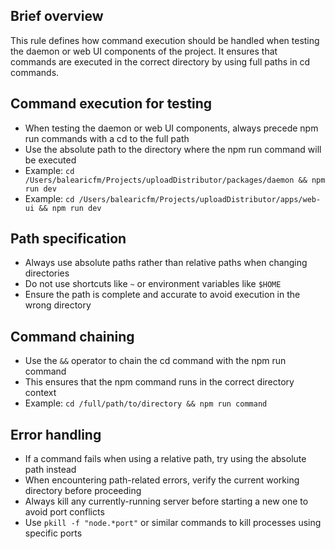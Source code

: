 ## Brief overview
This rule defines how command execution should be handled when testing the daemon or web UI components of the project. It ensures that commands are executed in the correct directory by using full paths in cd commands.

## Command execution for testing
- When testing the daemon or web UI components, always precede npm run commands with a cd to the full path
- Use the absolute path to the directory where the npm run command will be executed
- Example: `cd /Users/balearicfm/Projects/uploadDistributor/packages/daemon && npm run dev`
- Example: `cd /Users/balearicfm/Projects/uploadDistributor/apps/web-ui && npm run dev`

## Path specification
- Always use absolute paths rather than relative paths when changing directories
- Do not use shortcuts like `~` or environment variables like `$HOME`
- Ensure the path is complete and accurate to avoid execution in the wrong directory

## Command chaining
- Use the `&&` operator to chain the cd command with the npm run command
- This ensures that the npm command runs in the correct directory context
- Example: `cd /full/path/to/directory && npm run command`

## Error handling
- If a command fails when using a relative path, try using the absolute path instead
- When encountering path-related errors, verify the current working directory before proceeding
- Always kill any currently-running server before starting a new one to avoid port conflicts
- Use `pkill -f "node.*port"` or similar commands to kill processes using specific ports
